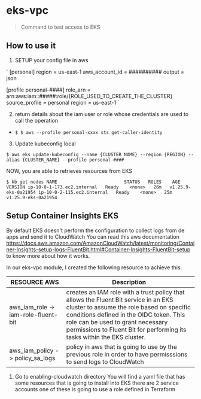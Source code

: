 # eks-vpc


> Command to test access to EKS





## How to use it

1. SETUP your config file in aws

`
[personal]
region = us-east-1
aws_account_id = ##########
output = json



[profile personal-####]
role_arn = arn:aws:iam::#####:role/{ROLE_USED_TO_CREATE_THE_CLUSTER}
source_profile = personal
region = us-east-1
`

2. return details about the iam user or role whose credentials are used to call the operation

 - ` $ $ aws --profile personal-xxxx sts get-caller-identity `

3. Update kubeconfig local

` $ aws eks update-kubeconfig --name {CLUSTER_NAME} --region {REGION} --alias {CLUSTER_NAME} --profile personal-#### `

NOW, you are able to retrieves resources from EKS

` $ kb get nodes
NAME                         STATUS   ROLES    AGE   VERSION
ip-10-0-1-173.ec2.internal   Ready    <none>   26m   v1.25.9-eks-0a21954
ip-10-0-2-115.ec2.internal   Ready    <none>   25m   v1.25.9-eks-0a21954
`


## Setup Container Insights EKS

By default EKS doesn't perform the configuration to collect logs
from de apps and send it to CloudWatch
You can read this aws documentation https://docs.aws.amazon.com/AmazonCloudWatch/latest/monitoring/Container-Insights-setup-logs-FluentBit.html#Container-Insights-FluentBit-setup to know more about how
it works.

In our eks-vpc module, I created the following resource to achieve this.

| RESOURCE AWS                          | Description |
| -------------                         | ------------- |
|  aws_iam_role -> iam-role-fluent-bit  | creates an IAM role with a trust policy that allows the Fluent Bit service in an EKS cluster to assume the role based on specific conditions defined in the OIDC token. This role can be used to grant necessary permissions to Fluent Bit for performing its tasks within the EKS cluster.                 |
| aws_iam_policy -> policy_sa_logs | policy in aws that is going to use by the previous role in order to have permisssions to send logs to CloudWatch  |



1. Go to enabling-cloudwatch directory
   You will find a yaml file that has some resources that is going to install into EKS
   there are 2 service accounts
   one of these is going to use a role defined in Terraform

